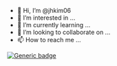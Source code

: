 - 👋 Hi, I’m @jhkim06
- 👀 I’m interested in ...
- 🌱 I’m currently learning ...
- 💞️ I’m looking to collaborate on ...
- 📫 How to reach me ...

[![Generic badge](https://api.accredible.com/v1/frontend/credential_website_embed_image/badge/31774688)](https://api.accredible.com/)
<!---
jhkim06/jhkim06 is a ✨ special ✨ repository because its `README.md` (this file) appears on your GitHub profile.
You can click the Preview link to take a look at your changes.
--->
